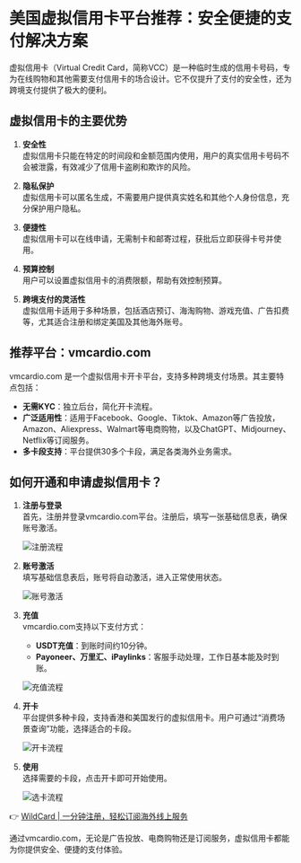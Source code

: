 # 美国虚拟信用卡平台推荐：安全便捷的支付解决方案

虚拟信用卡（Virtual Credit Card，简称VCC）是一种临时生成的信用卡号码，专为在线购物和其他需要支付信用卡的场合设计。它不仅提升了支付的安全性，还为跨境支付提供了极大的便利。

## 虚拟信用卡的主要优势

1. **安全性**  
   虚拟信用卡只能在特定的时间段和金额范围内使用，用户的真实信用卡号码不会被泄露，有效减少了信用卡盗刷和欺诈的风险。

2. **隐私保护**  
   虚拟信用卡可以匿名生成，不需要用户提供真实姓名和其他个人身份信息，充分保护用户隐私。

3. **便捷性**  
   虚拟信用卡可以在线申请，无需制卡和邮寄过程，获批后立即获得卡号并使用。

4. **预算控制**  
   用户可以设置虚拟信用卡的消费限额，帮助有效控制预算。

5. **跨境支付的灵活性**  
   虚拟信用卡适用于多种场景，包括酒店预订、海淘购物、游戏充值、广告扣费等，尤其适合注册和绑定美国及其他海外账号。

## 推荐平台：vmcardio.com

vmcardio.com 是一个虚拟信用卡开卡平台，支持多种跨境支付场景。其主要特点包括：

- **无需KYC**：独立后台，简化开卡流程。
- **广泛适用性**：适用于Facebook、Google、Tiktok、Amazon等广告投放，Amazon、Aliexpress、Walmart等电商购物，以及ChatGPT、Midjourney、Netflix等订阅服务。
- **多卡段支持**：平台提供30多个卡段，满足各类海外业务需求。

## 如何开通和申请虚拟信用卡？

1. **注册与登录**  
   首先，注册并登录vmcardio.com平台。注册后，填写一张基础信息表，确保账号激活。

   ![注册流程](https://bbtdd.com/img/111031613.webp)

2. **账号激活**  
   填写基础信息表后，账号将自动激活，进入正常使用状态。

   ![账号激活](https://bbtdd.com/img/665650349.webp)

3. **充值**  
   vmcardio.com支持以下支付方式：
   - **USDT充值**：到账时间约10分钟。
   - **Payoneer、万里汇、iPaylinks**：客服手动处理，工作日基本能及时到账。

   ![充值流程](https://bbtdd.com/img/6931485946.webp)

4. **开卡**  
   平台提供多种卡段，支持香港和美国发行的虚拟信用卡。用户可通过“消费场景查询”功能，选择适合的卡段。

   ![开卡流程](https://bbtdd.com/img/7283970299771468.webp)

5. **使用**  
   选择需要的卡段，点击开卡即可开始使用。

   ![选卡流程](https://bbtdd.com/img/9268625653421098.webp)

👉 [WildCard | 一分钟注册，轻松订阅海外线上服务](https://bbtdd.com/WildCard)

通过vmcardio.com，无论是广告投放、电商购物还是订阅服务，虚拟信用卡都能为你提供安全、便捷的支付体验。